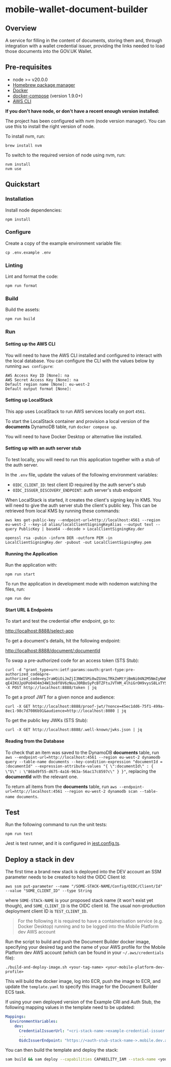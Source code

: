 # mobile-wallet-document-builder
## Overview

A service for filling in the content of documents, storing them and, through integration with a wallet credential issuer, providing the links needed to load those documents into the GOV.UK Wallet.

## Pre-requisites

- node >= v20.0.0
- [Homebrew package manager](https://brew.sh)
- [Docker](https://docs.docker.com/get-docker/)
- [docker-compose](https://docs.docker.com/compose/install/) (version 1.9.0+)
- [AWS CLI](https://docs.aws.amazon.com/cli/latest/userguide/getting-started-install.html)

**If you don't have node, or don't have a recent enough version installed:**

The project has been configured with nvm (node version manager). You can use this to install the right version of node.

To install nvm, run:
```
brew install nvm
```

To switch to the required version of node using nvm, run:
```
nvm install
nvm use
```

## Quickstart

### Installation
Install node dependencies:
```
npm install
```

### Configure
Create a copy of the example environment variable file:
```
cp .env.example .env
```

### Linting
Lint and format the code:
```
npm run format
```

### Build
Build the assets:
```
npm run build
```

### Run

#### Setting up the AWS CLI
You will need to have the AWS CLI installed and configured to interact with the local database. You can configure the CLI with the values below by running `aws configure`:
```
AWS Access Key ID [None]: na
AWS Secret Access Key [None]: na
Default region name [None]: eu-west-2
Default output format [None]:
```

####  Setting up LocalStack
This app uses LocalStack to run AWS services locally on port `4561`.

To start the LocalStack container and provision a local version of the **documents** DynamoDB table, run `docker compose up`.

You will need to have Docker Desktop or alternative like installed.

#### Setting up with an auth server stub
To test locally, you will need to run this application together with a stub of the auth server.

In the `.env` file, update the values of the following environment variables:
- `OIDC_CLIENT_ID`: test client ID required by the auth server's stub
- `OIDC_ISSUER_DISCOVERY_ENDPOINT`: auth server's stub endpoint

When LocalStack is started, it creates the client's signing key in KMS. You will need to give the auth server stub the client's public key. This can be retrieved from local KMS by running these commands:
```
aws kms get-public-key --endpoint-url=http://localhost:4561 --region eu-west-2 --key-id alias/localClientSigningKeyAlias --output text --query PublicKey | base64 --decode > LocalClientSigningKey.der

openssl rsa -pubin -inform DER -outform PEM -in LocalClientSigningKey.der -pubout -out LocalClientSigningKey.pem
```

#### Running the Application
Run the application with:
```
npm run start
```

To run the application in development mode with nodemon watching the files, run:
```
npm run dev
```

#### Start URL & Endpoints

To start and test the credential offer endpoint, go to:

[http://localhost:8888/select-app](http://localhost:8888/select-app)

To get a document's details, hit the following endpoint:

[http://localhost:8888/document/:documentId](http://localhost:8888/document/:documentId)

To swap a pre-authorized code for an access token (STS Stub):
```
curl -d "grant_type=urn:ietf:params:oauth:grant-type:pre-authorized_code&pre-authorized_code=eyJraWQiOiJmZjI3NWI5Mi0wZGVmLTRkZmMtYjBmNi04N2M5NmIyNmM2YzciLCJ0eXAiOiJKV1QiLCJhbGciOiJFUzI1NiJ9.eyJhdWQiOiJ1cm46ZmRjOmdvdjp1azp3YWxsZXQiLCJjbGllbnRJZCI6IkVYQU1QTEVfQ1JJIiwiaXNzIjoidXJuOmZkYzpnb3Y6dWs6ZXhhbXBsZS1jcmVkZW50aWFsLWlzc3VlciIsImNyZWRlbnRpYWxfaWRlbnRpZmllcnMiOlsiYmYyODVjOTctMzFkNS00NGEwLWFkZGQtNDNmM2I0YmIzYmMwIl0sImV4cCI6MTcxMjMwNDMwOCwiaWF0IjoxNzEyMzA0MDA4fQ.2-qE4IKUJpUPo04O4m34W13o8f8V6zNuuJ0RBoSyPcBTZFtuJVTHM_4lhiGrOH9vysS8LxTYSSeyv7FugH4RJw" -X POST http://localhost:8888/token | jq
```

To get a proof JWT for a given nonce and audience:
```
curl -X GET http://localhost:8888/proof-jwt/?nonce=45ec1dd6-75f1-499a-8ec1-98c7d7086b91&audience=http://localhost:8080 | jq
```

To get the public key JWKs (STS Stub):
```
curl -X GET http://localhost:8888/.well-known/jwks.json | jq
```

#### Reading from the Database
To check that an item was saved to the DynamoDB **documents** table, run `aws --endpoint-url=http://localhost:4561 --region eu-west-2 dynamodb query --table-name documents --key-condition-expression "documentId = :documentId" --expression-attribute-values "{ \":documentId\" : { \"S\" : \"86bd9f55-d675-4a16-963a-56ac17c8597c\" } }"`, replacing the **documentId** with the relevant one.

To return all items from the **documents** table, run `aws --endpoint-url=http://localhost:4561 --region eu-west-2 dynamodb scan --table-name documents`.

## Test
Run the following command to run the unit tests:
```
npm run test
```
Jest is test runner, and it is configured in [jest.config.ts](./jest.config.ts).

## Deploy a stack in dev

The first time a brand new stack is deployed into the DEV account an SSM parameter needs to be created to hold the OIDC Client Id:

```shell
aws ssm put-parameter --name "/SOME-STACK-NAME/Config/OIDC/Client/Id" --value "SOME_CLIENT_ID" --type String
```

where `SOME-STACk-NAME` is your proposed stack name (it won't exist yet though), and `SOME_CLIENT_ID` is the OIDC client Id.
The usual non-production deployment client ID is `TEST_CLIENT_ID`.

> For the following it is required to have a containerisation service (e.g. Docker Desktop) running and to be logged
> into the Mobile Platform dev AWS account

Run the script to build and push the Document Builder docker image, specifying your desired tag and the name of your AWS profile
for the Mobile Platform dev AWS account (which can be found in your `~/.aws/credentials` file):

```shell
./build-and-deploy-image.sh <your-tag-name> <your-mobile-platform-dev-profile> 
```

This will build the docker image, log into ECR, push the image to ECR, and update the `template.yaml` to specify this
image for the Document Builder ECS task.

If using your own deployed version of the Example CRI and Auth Stub, the following mapping values in the template need to be updated:

 ```yaml
 Mappings:
   EnvironmentVariables:
     dev:
       CredentialIssuerUrl: "<cri-stack-name->example-credential-issuer.mobile.dev.account.gov.uk"
       ...
       OidcIssuerEndpoint: "https://<auth-stub-stack-name->.mobile.dev.account.gov.uk"
 ```

You can then build the template and deploy the stack:

```bash
sam build && sam deploy --capabilities CAPABILITY_IAM --stack-name <your_stack_name>
```
